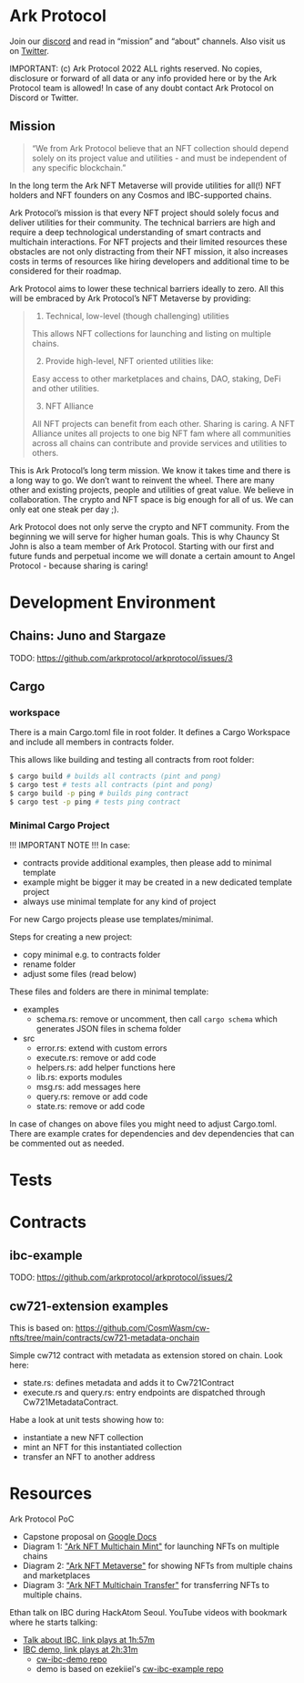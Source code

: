 # Ark Protocol

Join our [discord](https://discord.gg/fVv6Mf9Wr8) and read in “mission” and “about” channels. Also visit us on [Twitter](https://twitter.com/arkprotocol).

IMPORTANT:
(c) Ark Protocol 2022
ALL rights reserved.
No copies, disclosure or forward of all data or any info provided here or by the Ark Protocol team is allowed!
In case of any doubt contact Ark Protocol on Discord or Twitter.


## Mission

> “We from Ark Protocol believe that an NFT collection should depend solely on its project value and utilities - and must be independent of any specific blockchain.”

In the long term the Ark NFT Metaverse will provide utilities for all(!) NFT holders and NFT founders on any Cosmos and IBC-supported chains.

Ark Protocol’s mission is that every NFT project should solely focus and deliver utilities for their community. The technical barriers are high and require a deep technological understanding of smart contracts and multichain interactions. For NFT projects and their limited resources these obstacles are not only distracting from their NFT mission, it also increases costs in terms of resources like hiring developers and additional time to be considered for their roadmap.

Ark Protocol aims to lower these technical barriers ideally to zero. All this will be embraced by Ark Protocol’s NFT Metaverse by providing:

> 1. Technical, low-level (though challenging) utilities
>
> This allows NFT collections for launching and listing on multiple chains.
>
> 2. Provide high-level, NFT oriented utilities like:
>
> Easy access to other marketplaces and chains, DAO, staking, DeFi and other utilities.
>
> 3. NFT Alliance
>
> All NFT projects can benefit from each other. Sharing is caring. A NFT Alliance unites all projects to one big NFT fam where all communities across all chains can contribute and provide services and utilities to others.

This is Ark Protocol’s long term mission. We know it takes time and there is a long way to go. We don’t want to reinvent the wheel. There are many other and existing projects, people and utilities of great value. We believe in collaboration. The crypto and NFT space is big enough for all of us. We can only eat one steak per day ;).

Ark Protocol does not only serve the crypto and NFT community. From the beginning we will serve for higher human goals. This is why Chauncy St John is also a team member of Ark Protocol. Starting with our first and future funds and perpetual income we will donate a certain amount to Angel Protocol - because sharing is caring!

# Development Environment

## Chains: Juno and Stargaze

TODO: https://github.com/arkprotocol/arkprotocol/issues/3

## Cargo

### workspace

There is a main Cargo.toml file in root folder. It defines a Cargo Workspace and include all members in contracts folder.

This allows like building and testing all contracts from root folder:

```bash
$ cargo build # builds all contracts (pint and pong)
$ cargo test # tests all contracts (pint and pong)
$ cargo build -p ping # builds ping contract
$ cargo test -p ping # tests ping contract
```

### Minimal Cargo Project

!!! IMPORTANT NOTE !!!
In case:

- contracts provide additional examples, then please add to minimal template
- example might be bigger it may be created in a new dedicated template project
- always use minimal template for any kind of project

For new Cargo projects please use templates/minimal.

Steps for creating a new project:
- copy minimal e.g. to contracts folder
- rename folder
- adjust some files (read below)

These files and folders are there in minimal template:
- examples
  - schema.rs: remove or uncomment, then call `cargo schema` which generates JSON files in schema folder
- src
  - error.rs: extend with custom errors
  - execute.rs: remove or add code
  - helpers.rs: add helper functions here
  - lib.rs: exports modules
  - msg.rs: add messages here
  - query.rs: remove or add code
  - state.rs: remove or add code

In case of changes on above files you might need to adjust Cargo.toml. There are example crates for dependencies and dev dependencies that can be commented out as needed.

# Tests

# Contracts

## ibc-example

TODO: https://github.com/arkprotocol/arkprotocol/issues/2

## cw721-extension examples

This is based on: https://github.com/CosmWasm/cw-nfts/tree/main/contracts/cw721-metadata-onchain

Simple cw712 contract with metadata as extension stored on chain. Look here:

- state.rs: defines metadata and adds it to Cw721Contract
- execute.rs and query.rs: entry endpoints are dispatched through Cw721MetadataContract.

Habe a look at unit tests showing how to:
- instantiate a new NFT collection
- mint an NFT for this instantiated collection
- transfer an NFT to another address

# Resources

Ark Protocol PoC
- Capstone proposal on [Google Docs](https://docs.google.com/document/d/1fdyKduM1svb0-iqm6P4qYlI_MloLVxOz1JJp638MV2E/edit#)
- Diagram 1: ["Ark NFT Multichain Mint"](https://miro.com/app/board/uXjVPagx4rA=/?share_link_id=916998647749) for launching NFTs on multiple chains
- Diagram 2: ["Ark NFT Metaverse"](https://miro.com/app/board/uXjVPbPDhnY=/?share_link_id=167610037027) for showing NFTs from multiple chains and marketplaces
- Diagram 3: ["Ark NFT Multichain Transfer"](https://miro.com/app/board/uXjVPay0O2c=/?share_link_id=545414865469) for transferring NFTs to multiple chains.

Ethan talk on IBC during HackAtom Seoul. YouTube videos with bookmark where he starts talking:
- [Talk about IBC, link plays at 1h:57m](https://www.youtube.com/watch?v=x75UobIr4qo&t=7077s)
- [IBC demo, link plays at 2h:31m](https://www.youtube.com/watch?v=x75UobIr4qo&t=9092s)
  - [cw-ibc-demo repo](https://github.com/confio/cw-ibc-demo)
  - demo is based on ezekiiel's [cw-ibc-example repo](https://github.com/ezekiiel/cw-ibc-example)
